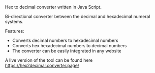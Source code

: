 Hex to decimal converter written in Java Script.

Bi-directional converter between the decimal and hexadecimal numeral systems. 

Features:
- Converts decimal numbers to hexadecimal numbers
- Converts hex hexadecimal numbers to decimal numbers
- The converter can be easily integrated in any website

A live version of the tool can be found here https://hex2decimal.converter.page/ 

